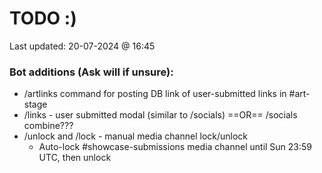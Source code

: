 # TODO :)

Last updated: 20-07-2024 @ 16:45

### Bot additions (Ask will if unsure):
- /artlinks command for posting DB link of user-submitted links in #art-stage 
- /links - user submitted modal (similar to /socials) ==OR== /socials combine??? 
- /unlock and /lock - manual media channel lock/unlock 
  - Auto-lock \#showcase-submissions media channel until Sun 23:59 UTC, then unlock 
